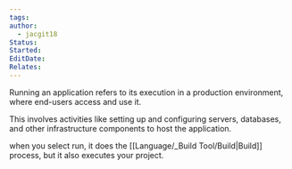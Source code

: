 ```yaml
---
tags: 
author:
  - jacgit18
Status: 
Started: 
EditDate: 
Relates:
---
```

Running an application refers to its execution in a production environment, where end-users access and use it.  

This involves activities like setting up and configuring servers, databases, and other infrastructure components to host the application.  

when you select run, it does the [[Language/_Build Tool/Build|Build]] process, but it also executes your project.

